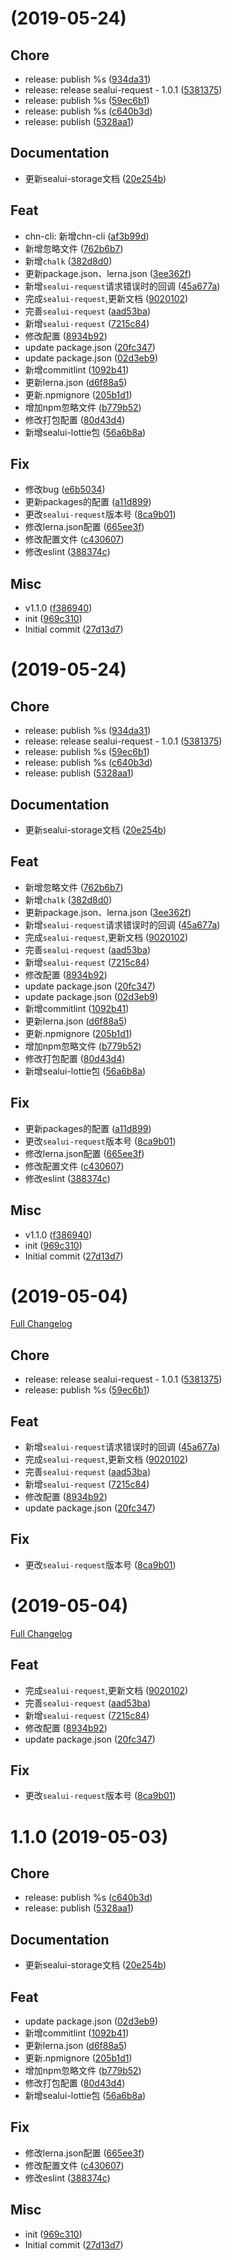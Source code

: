 <a name=""></a>
#  (2019-05-24)


## Chore

* release: publish %s ([934da31](https://github.com/SealUI/seal/commit/934da31))
* release: release sealui-request - 1.0.1 ([5381375](https://github.com/SealUI/seal/commit/5381375))
* release: publish %s ([59ec6b1](https://github.com/SealUI/seal/commit/59ec6b1))
* release: publish %s ([c640b3d](https://github.com/SealUI/seal/commit/c640b3d))
* release: publish ([5328aa1](https://github.com/SealUI/seal/commit/5328aa1))

## Documentation

* 更新sealui-storage文档 ([20e254b](https://github.com/SealUI/seal/commit/20e254b))

## Feat

* chn-cli: 新增chn-cli ([af3b99d](https://github.com/SealUI/seal/commit/af3b99d))
* 新增忽略文件 ([762b6b7](https://github.com/SealUI/seal/commit/762b6b7))
* 新增`chalk` ([382d8d0](https://github.com/SealUI/seal/commit/382d8d0))
* 更新package.json、lerna.json ([3ee362f](https://github.com/SealUI/seal/commit/3ee362f))
* 新增`sealui-request`请求错误时的回调 ([45a677a](https://github.com/SealUI/seal/commit/45a677a))
* 完成`sealui-request`,更新文档 ([9020102](https://github.com/SealUI/seal/commit/9020102))
* 完善`sealui-request` ([aad53ba](https://github.com/SealUI/seal/commit/aad53ba))
* 新增`sealui-request` ([7215c84](https://github.com/SealUI/seal/commit/7215c84))
* 修改配置 ([8934b92](https://github.com/SealUI/seal/commit/8934b92))
* update package.json ([20fc347](https://github.com/SealUI/seal/commit/20fc347))
* update package.json ([02d3eb9](https://github.com/SealUI/seal/commit/02d3eb9))
* 新增commitlint ([1092b41](https://github.com/SealUI/seal/commit/1092b41))
* 更新lerna.json ([d6f88a5](https://github.com/SealUI/seal/commit/d6f88a5))
* 更新.npmignore ([205b1d1](https://github.com/SealUI/seal/commit/205b1d1))
* 增加npm忽略文件 ([b779b52](https://github.com/SealUI/seal/commit/b779b52))
* 修改打包配置 ([80d43d4](https://github.com/SealUI/seal/commit/80d43d4))
* 新增sealui-lottie包 ([56a6b8a](https://github.com/SealUI/seal/commit/56a6b8a))

## Fix

* 修改bug ([e6b5034](https://github.com/SealUI/seal/commit/e6b5034))
* 更新packages的配置 ([a11d899](https://github.com/SealUI/seal/commit/a11d899))
* 更改`sealui-request`版本号 ([8ca9b01](https://github.com/SealUI/seal/commit/8ca9b01))
* 修改lerna.json配置 ([665ee3f](https://github.com/SealUI/seal/commit/665ee3f))
* 修改配置文件 ([c430607](https://github.com/SealUI/seal/commit/c430607))
* 修改eslint ([388374c](https://github.com/SealUI/seal/commit/388374c))

## Misc

* v1.1.0 ([f386940](https://github.com/SealUI/seal/commit/f386940))
* init ([969c310](https://github.com/SealUI/seal/commit/969c310))
* Initial commit ([27d13d7](https://github.com/SealUI/seal/commit/27d13d7))
<a name=""></a>
#  (2019-05-24)


## Chore

* release: publish %s ([934da31](https://github.com/SealUI/seal/commit/934da31))
* release: release sealui-request - 1.0.1 ([5381375](https://github.com/SealUI/seal/commit/5381375))
* release: publish %s ([59ec6b1](https://github.com/SealUI/seal/commit/59ec6b1))
* release: publish %s ([c640b3d](https://github.com/SealUI/seal/commit/c640b3d))
* release: publish ([5328aa1](https://github.com/SealUI/seal/commit/5328aa1))

## Documentation

* 更新sealui-storage文档 ([20e254b](https://github.com/SealUI/seal/commit/20e254b))

## Feat

* 新增忽略文件 ([762b6b7](https://github.com/SealUI/seal/commit/762b6b7))
* 新增`chalk` ([382d8d0](https://github.com/SealUI/seal/commit/382d8d0))
* 更新package.json、lerna.json ([3ee362f](https://github.com/SealUI/seal/commit/3ee362f))
* 新增`sealui-request`请求错误时的回调 ([45a677a](https://github.com/SealUI/seal/commit/45a677a))
* 完成`sealui-request`,更新文档 ([9020102](https://github.com/SealUI/seal/commit/9020102))
* 完善`sealui-request` ([aad53ba](https://github.com/SealUI/seal/commit/aad53ba))
* 新增`sealui-request` ([7215c84](https://github.com/SealUI/seal/commit/7215c84))
* 修改配置 ([8934b92](https://github.com/SealUI/seal/commit/8934b92))
* update package.json ([20fc347](https://github.com/SealUI/seal/commit/20fc347))
* update package.json ([02d3eb9](https://github.com/SealUI/seal/commit/02d3eb9))
* 新增commitlint ([1092b41](https://github.com/SealUI/seal/commit/1092b41))
* 更新lerna.json ([d6f88a5](https://github.com/SealUI/seal/commit/d6f88a5))
* 更新.npmignore ([205b1d1](https://github.com/SealUI/seal/commit/205b1d1))
* 增加npm忽略文件 ([b779b52](https://github.com/SealUI/seal/commit/b779b52))
* 修改打包配置 ([80d43d4](https://github.com/SealUI/seal/commit/80d43d4))
* 新增sealui-lottie包 ([56a6b8a](https://github.com/SealUI/seal/commit/56a6b8a))

## Fix

* 更新packages的配置 ([a11d899](https://github.com/SealUI/seal/commit/a11d899))
* 更改`sealui-request`版本号 ([8ca9b01](https://github.com/SealUI/seal/commit/8ca9b01))
* 修改lerna.json配置 ([665ee3f](https://github.com/SealUI/seal/commit/665ee3f))
* 修改配置文件 ([c430607](https://github.com/SealUI/seal/commit/c430607))
* 修改eslint ([388374c](https://github.com/SealUI/seal/commit/388374c))

## Misc

* v1.1.0 ([f386940](https://github.com/SealUI/seal/commit/f386940))
* init ([969c310](https://github.com/SealUI/seal/commit/969c310))
* Initial commit ([27d13d7](https://github.com/SealUI/seal/commit/27d13d7))
<a name=""></a>
#  (2019-05-04)
[Full Changelog](https://github.com/SealUI/seal/compare/v1.1.0...v)

## Chore

* release: release sealui-request - 1.0.1 ([5381375](https://github.com/SealUI/seal/commit/5381375))
* release: publish %s ([59ec6b1](https://github.com/SealUI/seal/commit/59ec6b1))

## Feat

* 新增`sealui-request`请求错误时的回调 ([45a677a](https://github.com/SealUI/seal/commit/45a677a))
* 完成`sealui-request`,更新文档 ([9020102](https://github.com/SealUI/seal/commit/9020102))
* 完善`sealui-request` ([aad53ba](https://github.com/SealUI/seal/commit/aad53ba))
* 新增`sealui-request` ([7215c84](https://github.com/SealUI/seal/commit/7215c84))
* 修改配置 ([8934b92](https://github.com/SealUI/seal/commit/8934b92))
* update package.json ([20fc347](https://github.com/SealUI/seal/commit/20fc347))

## Fix

* 更改`sealui-request`版本号 ([8ca9b01](https://github.com/SealUI/seal/commit/8ca9b01))
<a name=""></a>
#  (2019-05-04)
[Full Changelog](https://github.com/SealUI/seal/compare/v1.1.0...v)

## Feat

* 完成`sealui-request`,更新文档 ([9020102](https://github.com/SealUI/seal/commit/9020102))
* 完善`sealui-request` ([aad53ba](https://github.com/SealUI/seal/commit/aad53ba))
* 新增`sealui-request` ([7215c84](https://github.com/SealUI/seal/commit/7215c84))
* 修改配置 ([8934b92](https://github.com/SealUI/seal/commit/8934b92))
* update package.json ([20fc347](https://github.com/SealUI/seal/commit/20fc347))

## Fix

* 更改`sealui-request`版本号 ([8ca9b01](https://github.com/SealUI/seal/commit/8ca9b01))
<a name="1.1.0"></a>
# 1.1.0 (2019-05-03)


## Chore

* release: publish %s ([c640b3d](https://github.com/SealUI/seal/commit/c640b3d))
* release: publish ([5328aa1](https://github.com/SealUI/seal/commit/5328aa1))

## Documentation

* 更新sealui-storage文档 ([20e254b](https://github.com/SealUI/seal/commit/20e254b))

## Feat

* update package.json ([02d3eb9](https://github.com/SealUI/seal/commit/02d3eb9))
* 新增commitlint ([1092b41](https://github.com/SealUI/seal/commit/1092b41))
* 更新lerna.json ([d6f88a5](https://github.com/SealUI/seal/commit/d6f88a5))
* 更新.npmignore ([205b1d1](https://github.com/SealUI/seal/commit/205b1d1))
* 增加npm忽略文件 ([b779b52](https://github.com/SealUI/seal/commit/b779b52))
* 修改打包配置 ([80d43d4](https://github.com/SealUI/seal/commit/80d43d4))
* 新增sealui-lottie包 ([56a6b8a](https://github.com/SealUI/seal/commit/56a6b8a))

## Fix

* 修改lerna.json配置 ([665ee3f](https://github.com/SealUI/seal/commit/665ee3f))
* 修改配置文件 ([c430607](https://github.com/SealUI/seal/commit/c430607))
* 修改eslint ([388374c](https://github.com/SealUI/seal/commit/388374c))

## Misc

* init ([969c310](https://github.com/SealUI/seal/commit/969c310))
* Initial commit ([27d13d7](https://github.com/SealUI/seal/commit/27d13d7))
